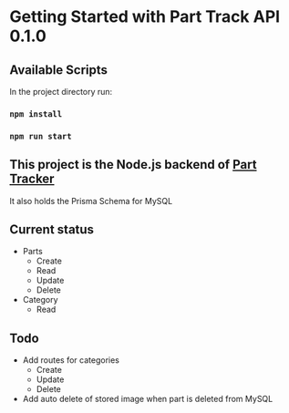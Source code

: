 # Getting Started with Part Track API 0.1.0

## Available Scripts

In the project directory run:

### `npm install`
### `npm run start`

## This project is the Node.js backend of [Part Tracker](https://github.com/louis171/part-tracker)

It also holds the Prisma Schema for MySQL

## Current status

* Parts
  - Create
  - Read
  - Update
  - Delete
* Category
  - Read

## Todo

* Add routes for categories
  - Create
  - Update
  - Delete
* Add auto delete of stored image when part is deleted from MySQL